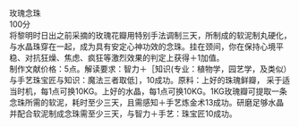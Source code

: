 <title>玫瑰念珠</title>
<meta name="GENERATOR" content="WinCHM">
<meta http-equiv="Content-Type" content="text/html; charset=gb2312">
<br>玫瑰念珠
<br>100分
<br>将黎明时日出之前采摘的玫瑰花瓣用特别手法调制三天，所制成的软泥制丸硬化，与水晶珠穿在一起，成为具有安定心神功效的念珠。挂在颈间，你在保持心境平稳、对抗狂燥、焦虑、疯狂等激烈效果的判定上获得＋1加值。
<br>制作文献价格：5点。解读要求：智力＋［知识(专业：植物学，园艺学，及类似）与手艺珠宝匠与知识：魔法三者取低］，10成功。原料：上好的珠瑰鲜瓣， 采于适当时机，每1点可换10KG。上好的水晶，每1点可换10KG。1KG玫瑰瓣可提取一条念珠所需的软泥，耗时至少三天，且需感知＋手艺炼金术13成功。研磨足够水晶并配合软泥制成念珠需至少三天，与智力＋手艺：珠宝匠10成功。 